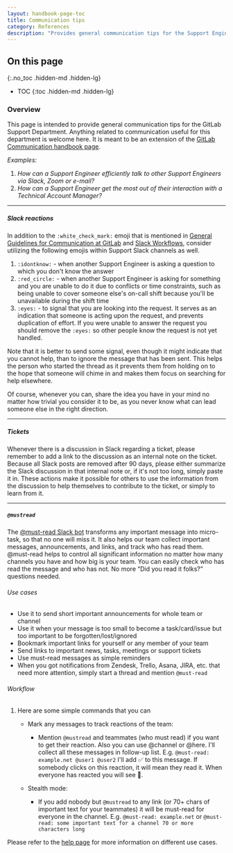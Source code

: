 ```yaml
---
layout: handbook-page-toc
title: Communication tips
category: References 
description: "Provides general communication tips for the Support Engineering team"
---
```


## On this page
{:.no_toc .hidden-md .hidden-lg}

- TOC
{:toc .hidden-md .hidden-lg}

### Overview

This page is intended to provide general communication tips for the GitLab Support
Department. Anything related to communication useful for this department is
welcome here. It is meant to be an extension of the
[GitLab Communication handbook page](/handbook/communication/).

*Examples:*
 1. *How can a Support Engineer efficiently talk to other Support Engineers via
    Slack, Zoom or e-mail?*
 2. *How can a Support Engineer get the most out of their interaction with a
    Technical Account Manager?*

---

##### Slack reactions

In addition to the `:white_check_mark:` emoji that is mentioned in
[General Guidelines for Communication at GitLab](/handbook/communication/#general-guidelines)
and [Slack Workflows](/handbook/support/#slack-emoji-reaction-workflows),
consider utilizing the following emojis within Support Slack channels as well.

1. `:idontknow:` - when another Support Engineer is asking a question to which
   you don't know the answer
1. `:red_circle:` - when another Support Engineer is asking for something and
   you are unable to do it due to conflicts or time constraints, such as being
   unable to cover someone else's on-call shift because you'll be unavailable
   during the shift time
1. `:eyes:` - to signal that you are looking into the request. It serves as an
   indication that someone is acting upon the request, and prevents duplication
   of effort. If you were unable to answer the request you should remove the
   `:eyes:` so other people know the request is not yet handled.

Note that it is better to send some signal, even though it might indicate that
you cannot help, than to ignore the message that has been sent. This helps the
person who started the thread as it prevents them from holding on to the hope
that someone will chime in and makes them focus on searching for help elsewhere.

Of course, whenever you can, share the idea you have in your mind no matter how
trivial you consider it to be, as you never know what can lead someone else in
the right direction.

---
##### Tickets

Whenever there is a discussion in Slack regarding a ticket, please remember to 
add a link to the discussion as an internal note on the ticket. Because all
Slack posts are removed after 90 days, please either summarize the Slack
discussion in that internal note or, if it's not too long, simply paste it in.
These actions make it possible for others to use the information from the
discussion to help themselves to contribute to the ticket, or simply to learn
from it.

---
##### `@mustread`
The [@must-read Slack bot](https://finalem.com/must-read) transforms any important message into micro-task, so that no one will miss it. It also helps our team collect important messages, announcements, and links, and track who has read them.
@must-read helps to control all significant information no matter how many channels you have and how big is your team. You can easily check who has read the message and who has not. No more “Did you read it folks?” questions needed.

###### Use cases
- Use it to send short important announcements for whole team or channel
- Use it when your message is too small to become a task/card/issue but too important to be forgotten/lost/ignored
- Bookmark important links for yourself or any member of your team
- Send links to important news, tasks, meetings or support tickets
- Use must-read messages as simple reminders
- When you got notifications from Zendesk, Trello, Asana, JIRA, etc. that need more attention, simply        start a thread and mention `@must-read`

###### Workflow
1. Here are some simple commands that you can
   - Mark any messages to track reactions of the team:
      - Mention `@mustread` and teammates (who must read) if you want to get their reaction.
        Also you can use @channel or @here. I'll collect all these messages in follow-up list.
        E.g. `@must-read: example.net @user1 @user2`
        I'll add ✅ to this message. If somebody clicks on this reaction, it will mean they read it. When everyone has reacted you will see 📙.

   - Stealth mode:
      - If you add nobody but `@mustread` to any link (or 70+ chars of important text for your teammates) it will be must-read for everyone in the channel.
        E.g. `@must-read: example.net`
        or `@must-read: some important text for a channel 70 or more characters long`

Please refer to the [help page](https://finalem.com/must-read/help) for more information on different use cases.
